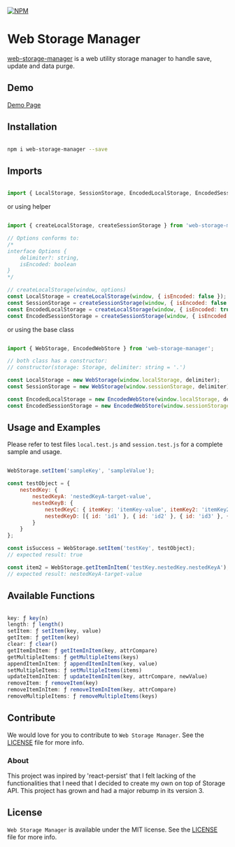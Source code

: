 [![NPM](https://nodei.co/npm/web-storage-manager.png?downloads=true&downloadRank=true&stars=true)](https://nodei.co/npm/web-storage-manager/)

# Web Storage Manager
[web-storage-manager](https://www.npmjs.com/package/web-storage-manager) is a web utility storage manager to handle save, update and data purge.

## Demo

[Demo Page](https://github.com/nferocious76/web-storage-manager-example)

## Installation

```bash

npm i web-storage-manager --save

```

## Imports

```js

import { LocalStorage, SessionStorage, EncodedLocalStorage, EncodedSessionStorage } from 'web-storage-manager';

```

or using helper

```js

import { createLocalStorage, createSessionStorage } from 'web-storage-manager';

// Options conforms to:
/*
interface Options {
    delimiter?: string,
    isEncoded: boolean
}
*/

// createLocalStorage(window, options)
const LocalStorage = createLocalStorage(window, { isEncoded: false });
const SessionStorage = createSessionStorage(window, { isEncoded: false });
const EncodedLocalStorage = createLocalStorage(window, { isEncoded: true });
const EncodedSessionStorage = createSessionStorage(window, { isEncoded: true });

```

or using the base class

```js

import { WebStorage, EncodedWebStore } from 'web-storage-manager';

// both class has a constructor:
// constructor(storage: Storage, delimiter: string = '.')

const LocalStorage = new WebStorage(window.localStorage, delimiter);
const SessionStorage = new WebStorage(window.sessionStorage, delimiter);

const EncodedLocalStorage = new EncodedWebStore(window.localStorage, delimiter);
const EncodedSessionStorage = new EncodedWebStore(window.sessionStorage, delimiter);

```

## Usage and Examples

Please refer to test files `local.test.js` and `session.test.js` for a complete sample and usage.

```js

WebStorage.setItem('sampleKey', 'sampleValue');

const testObject = {
    nestedKey: {
        nestedKeyA: 'nestedKeyA-target-value',
        nestedKeyB: {
            nestedKeyC: { itemKey: 'itemKey-value', itemKey2: 'itemKey2-target-value' },
            nestedKeyD: [{ id: 'id1' }, { id: 'id2' }, { id: 'id3' }, { id: 'idz' }]
        }
    }
};

const isSuccess = WebStorage.setItem('testKey', testObject);
// expected result: true

const item2 = WebStorage.getItemInItem('testKey.nestedKey.nestedKeyA');
// expected result: nestedKeyA-target-value

```

## Available Functions

```js

key: ƒ key(n)
length: ƒ length()
setItem: ƒ setItem(key, value)
getItem: ƒ getItem(key)
clear: ƒ clear()
getItemInItem: ƒ getItemInItem(key, attrCompare)
getMultipleItems: ƒ getMultipleItems(keys)
appendItemInItem: ƒ appendItemInItem(key, value)
setMultipleItems: ƒ setMultipleItems(items)
updateItemInItem: ƒ updateItemInItem(key, attrCompare, newValue)
removeItem: ƒ removeItem(key)
removeItemInItem: ƒ removeItemInItem(key, attrCompare)
removeMultipleItems: ƒ removeMultipleItems(keys)

```

## Contribute
We would love for you to contribute to `Web Storage Manager`. See the [LICENSE](https://github.com/nferocious76/web-storage-manager/blob/master/LICENSE) file for more info.

### About

This project was inpired by 'react-persist' that I felt lacking of the functionalities that I need that I decided to create my own on top of Storage API.
This project has grown and had a major rebump in its version 3.

## License

`Web Storage Manager` is available under the MIT license. See the [LICENSE](https://github.com/nferocious76/web-storage-manager/blob/master/LICENSE) file for more info.
